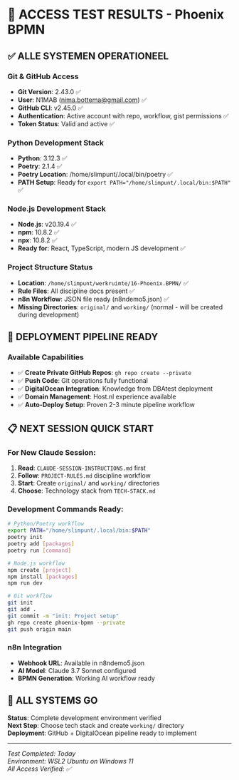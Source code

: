 # 🔧 ACCESS TEST RESULTS - Phoenix BPMN

## ✅ ALLE SYSTEMEN OPERATIONEEL

### Git & GitHub Access
- **Git Version**: 2.43.0 ✅
- **User**: N1MAB (nima.bottema@gmail.com) ✅
- **GitHub CLI**: v2.45.0 ✅
- **Authentication**: Active account with repo, workflow, gist permissions ✅
- **Token Status**: Valid and active ✅

### Python Development Stack
- **Python**: 3.12.3 ✅
- **Poetry**: 2.1.4 ✅
- **Poetry Location**: /home/slimpunt/.local/bin/poetry ✅
- **PATH Setup**: Ready for `export PATH="/home/slimpunt/.local/bin:$PATH"` ✅

### Node.js Development Stack  
- **Node.js**: v20.19.4 ✅
- **npm**: 10.8.2 ✅
- **npx**: 10.8.2 ✅
- **Ready for**: React, TypeScript, modern JS development ✅

### Project Structure Status
- **Location**: `/home/slimpunt/werkruimte/16-Phoenix.BPMN/` ✅
- **Rule Files**: All discipline docs present ✅
- **n8n Workflow**: JSON file ready (n8ndemo5.json) ✅
- **Missing Directories**: `original/` and `working/` (normal - will be created during development)

## 🚀 DEPLOYMENT PIPELINE READY

### Available Capabilities
- ✅ **Create Private GitHub Repos**: `gh repo create --private`
- ✅ **Push Code**: Git operations fully functional  
- ✅ **DigitalOcean Integration**: Knowledge from DBAtest deployment
- ✅ **Domain Management**: Host.nl experience available
- ✅ **Auto-Deploy Setup**: Proven 2-3 minute pipeline workflow

## 📋 NEXT SESSION QUICK START

### For New Claude Session:
1. **Read**: `CLAUDE-SESSION-INSTRUCTIONS.md` first
2. **Follow**: `PROJECT-RULES.md` discipline workflow  
3. **Start**: Create `original/` and `working/` directories
4. **Choose**: Technology stack from `TECH-STACK.md`

### Development Commands Ready:
```bash
# Python/Poetry workflow
export PATH="/home/slimpunt/.local/bin:$PATH"
poetry init
poetry add [packages]
poetry run [command]

# Node.js workflow  
npm create [project]
npm install [packages]
npm run dev

# Git workflow
git init
git add .
git commit -m "init: Project setup"
gh repo create phoenix-bpmn --private
git push origin main
```

### n8n Integration
- **Webhook URL**: Available in n8ndemo5.json
- **AI Model**: Claude 3.7 Sonnet configured
- **BPMN Generation**: Working AI workflow ready

## 🎯 ALL SYSTEMS GO

**Status**: Complete development environment verified  
**Next Step**: Choose tech stack and create `working/` directory  
**Deployment**: GitHub + DigitalOcean pipeline ready to implement

---
*Test Completed: Today*  
*Environment: WSL2 Ubuntu on Windows 11*  
*All Access Verified: ✅*